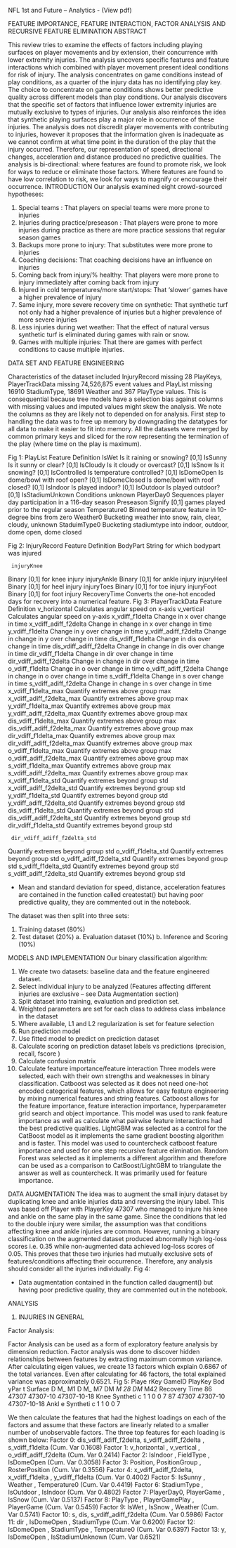 NFL 1st and Future – Analytics - (View pdf)

FEATURE IMPORTANCE, FEATURE INTERACTION, FACTOR ANALYSIS AND RECURSIVE FEATURE ELIMINATION
ABSTRACT

This review tries to examine the effects of factors including playing surfaces on player movements and by extension, their concurrence with lower extremity injuries.
The analysis uncovers specific features and feature interactions which combined with player movement present ideal conditions for risk of injury.
The analysis concentrates on game conditions instead of play conditions, as a quarter of the injury data has no identifying play key. The choice to concentrate on game conditions shows better predictive quality across different models than play conditions.
Our analysis discovers that the specific set of factors that influence lower extremity injuries are mutually exclusive to types of injuries.
Our analysis also reinforces the idea that synthetic playing surfaces play a major role in occurrence of these injuries.
The analysis does not discredit player movements with contributing to injuries, however it proposes that the information given is inadequate as we cannot confirm at what time point in the duration of the play that the injury occurred. Therefore, our representation of speed, directional changes, acceleration and distance produced no predictive qualities.
The analysis is bi-directional: where features are found to promote risk, we look for ways to reduce or eliminate those factors. Where features are found to have low correlation to risk, we look for ways to magnify or encourage their occurrence.
INTRODUCTION
Our analysis examined eight crowd-sourced hypotheses:
1. Special teams : That players on special teams were more prone to injuries
2. Injuries during practice/preseason : That players were prone to more injuries during
practice as there are more practice sessions that regular season games
3. Backups more prone to injury:  That substitutes were more prone to injuries
4. Coaching decisions:  That coaching decisions have an influence on injuries
5. Coming back from injury/% healthy:  That players were more prone to injury
immediately after coming back from injury
 6. Injured in cold temperatures/more start/stops:  That ‘slower’ games have a higher prevalence of injury
7. Same injury, more severe recovery time on synthetic:  That synthetic turf not only had a higher prevalence of injuries but a higher prevalence of more severe injuries
8. Less injuries during wet weather:  That the effect of natural versus synthetic turf is eliminated during games with rain or snow.
9. Games with multiple injuries:  That there are games with perfect conditions to cause multiple injuries.

DATA SET AND FEATURE ENGINEERING

Characteristics of the dataset included InjuryRecord missing 28 PlayKeys, PlayerTrackData missing 74,526,875 event values and PlayList missing 16910 StadiumType, 18691 Weather and 367 PlayType values. This is consequential because tree models have a selection bias against columns with missing values and imputed values might skew the analysis. We note the columns as they are likely not to depended on for analysis.
First step to handling the data was to free up memory by downgrading the datatypes for all data to make it easier to fit into memory.
All the datasets were merged by common primary keys and sliced for the row representing the termination of the play (where time on the play is maximum).

Fig 1: PlayList
    Feature
  Definition
     IsWet
   Is it raining or snowing? [0,1]
     IsSunny
   Is it sunny or clear? [0,1]
     IsCloudy
   Is it cloudy or overcast? [0,1]
     IsSnow
   Is it snowing? [0,1]
     IsControlled
   Is temperature controlled? [0,1]
     IsDomeOpen
   Is dome/bowl with roof open? [0,1]
     IsDomeClosed
   Is dome/bowl with roof closed? [0,1]
     IsIndoor
   Is played indoor? [0,1]
     IsOutdoor
   Is played outdoor? [0,1]
     IsStadiumUnkown
   Conditions unknown
     PlayerDay0
   Sequences player day participation in a 116-day season
     Preseason
   Signify [0,1] games played prior to the regular season
     Temperature0
   Binned temperature feature in 10-degree bins from zero
     Weather0
   Bucketing weather into snow, rain, clear, cloudy, unknown
 StaduimType0
   Bucketing stadiumtype into indoor, outdoor, dome open, dome closed
   
   
 Fig 2: InjuryRecord
    Feature
  Definition
 BodyPart
   String for which bodypart was injured
 
     injuryKnee
  Binary [0,1] for knee injury
     injuryAnkle
   Binary [0,1] for ankle injury
     injuryHeel
   Binary [0,1] for heel injury
     injuryToes
   Binary [0,1] for toe injury
     injuryFoot
   Binary [0,1] for foot injury
 RecoveryTime
   Converts the one-hot encoded days for recovery into a numerical feature.
 Fig 3: PlayerTrackData
    Feature Definition
      v_horizontal Calculates angular speed on x-axis
      v_vertical Calculates angular speed on y-axis
      x_vdiff_f1delta Change in x over change in time
      x_vdiff_adiff_f2delta Change in change in x over change in time
      y_vdiff_f1delta Change in y over change in time
      y_vdiff_adiff_f2delta Change in change in y over change in time
      dis_vdiff_f1delta Change in dis over change in time
      dis_vdiff_adiff_f2delta Change in change in dis over change in time
      dir_vdiff_f1delta Change in dir over change in time
      dir_vdiff_adiff_f2delta Change in change in dir over change in time
      o_vdiff_f1delta Change in o over change in time
      o_vdiff_adiff_f2delta Change in change in o over change in time
      s_vdiff_f1delta Change in s over change in time
      s_vdiff_adiff_f2delta Change in change in s over change in time
      x_vdiff_f1delta_max Quantify extremes above group max
      x_vdiff_adiff_f2delta_max Quantify extremes above group max
      y_vdiff_f1delta_max Quantify extremes above group max
      y_vdiff_adiff_f2delta_max Quantify extremes above group max
      dis_vdiff_f1delta_max Quantify extremes above group max
      dis_vdiff_adiff_f2delta_max Quantify extremes above group max
      dir_vdiff_f1delta_max Quantify extremes above group max
      dir_vdiff_adiff_f2delta_max Quantify extremes above group max
      o_vdiff_f1delta_max Quantify extremes above group max
      o_vdiff_adiff_f2delta_max Quantify extremes above group max
      s_vdiff_f1delta_max Quantify extremes above group max
      s_vdiff_adiff_f2delta_max Quantify extremes above group max
      x_vdiff_f1delta_std Quantify extremes beyond group std
      x_vdiff_adiff_f2delta_std Quantify extremes beyond group std
      y_vdiff_f1delta_std Quantify extremes beyond group std
      y_vdiff_adiff_f2delta_std Quantify extremes beyond group std
      dis_vdiff_f1delta_std Quantify extremes beyond group std
      dis_vdiff_adiff_f2delta_std Quantify extremes beyond group std
     dir_vdiff_f1delta_std Quantify extremes beyond group std
  
     dir_vdiff_adiff_f2delta_std
  Quantify extremes beyond group std
     o_vdiff_f1delta_std
   Quantify extremes beyond group std
     o_vdiff_adiff_f2delta_std
   Quantify extremes beyond group std
     s_vdiff_f1delta_std
   Quantify extremes beyond group std
 s_vdiff_adiff_f2delta_std
   Quantify extremes beyond group std
 * Mean and standard deviation for speed, distance, acceleration features are contained in the function called createstat() but having poor predictive quality, they are commented out in the notebook.
 
The dataset was then split into three sets:
1. Training dataset (80%)
2. Test dataset (20%)
a. Evaluation dataset (10%)
b. Inference and Scoring (10%)

MODELS AND IMPLEMENTATION Our binary classification algorithm:
1. We create two datasets: baseline data and the feature engineered dataset.
2. Select individual injury to be analyzed (Features affecting different injuries are exclusive
– see Data Augmentation section)
3. Split dataset into training, evaluation and prediction set.
4. Weighted parameters are set for each class to address class imbalance in the dataset
5. Where available, L1 and L2 regularization is set for feature selection
6. Run prediction model
7. Use fitted model to predict on prediction dataset
1. Calculate scoring on prediction dataset labels vs predictions (precision, recall, fscore )
8. Calculate confusion matrix
9. Calculate feature importance/feature interaction
Three models were selected, each with their own strengths and weaknesses in binary classification.
Catboost was selected as it does not need one-hot encoded categorical features, which allows for easy feature engineering by mixing numerical features and string features. Catboost allows for the feature importance, feature interaction importance, hyperparameter grid search and object importance. This model was used to rank feature importance as well as calculate what pairwise feature interactions had the best predictive qualities.
LightGBM was selected as a control for the CatBoost model as it implements the same gradient boosting algorithm and is faster. This model was used to countercheck catboost feature importance and used for one step recursive feature elimination.
Random Forest was selected as it implements a different algorithm and therefore can be used as a comparison to CatBoost/LightGBM to triangulate the answer as well as countercheck. It was primarily used for feature importance.
 
 DATA AUGMENTATION
The idea was to augment the small injury dataset by duplicating knee and ankle injuries data and reversing the injury label. This was based off Player with PlayerKey 47307 who managed to injure his knee and ankle on the same play in the same game. Since the conditions that led to the double injury were similar, the assumption was that conditions affecting knee and ankle injuries are common.
However, running a binary classification on the augmented dataset produced abnormally high log-loss scores i.e. 0.35 while non-augmented data achieved log-loss scores of 0.05. This proves that these two injuries had mutually exclusive sets of features/conditions affecting their occurrence.
Therefore, any analysis should consider all the injuries individually.
Fig 4:
* Data augmentation contained in the function called daugment() but having poor predictive quality, they are commented out in the notebook.

ANALYSIS

1. INJURIES IN GENERAL

Factor Analysis:

Factor Analysis can be used as a form of exploratory feature analysis by dimension reduction.
Factor analysis was done to discover hidden relationships between features by extracting maximum common variance. After calculating eigen values, we create 13 factors which explain 0.6867 of the total variances. Even after calculating for 46 factors, the total explained variance was approximately 0.6521.
Fig 5:
       Playe rKey
   GameID
 PlayKey
     Bod yPar t
 Surface
  D M_ M1
     D M_ M7
   DM _M 28
   DM_ M42
  Recovery Time
     86
    47307
    47307-10
 47307-10-18
      Knee
 Syntheti c
   1
      1
    0
    0
   7
 87
    47307
     47307-10
   47307-10-18
   Ankl e
  Syntheti c
   1
  1
    0
     0
    7
 
 We then calculate the features that had the highest loadings on each of the factors and assume that these factors are linearly related to a smaller number of unobservable factors. The three top features for each loading is shown below:
Factor 0: dis_vdiff_adiff_f2delta, s_vdiff_adiff_f2delta , s_vdiff_f1delta (Cum. Var 0.1608) Factor 1: v_horizontal , v_vertical , o_vdiff_adiff_f2delta (Cum. Var 0.2414)
Factor 2: IsIndoor , FieldType , IsDomeOpen (Cum. Var 0.3058)
Factor 3: Position, PositionGroup , RosterPosition (Cum. Var 0.3556)
Factor 4: x_vdiff_adiff_f2delta, x_vdiff_f1delta , y_vdiff_f1delta (Cum. Var 0.4002) Factor 5: IsSunny , Weather , Temperature0 (Cum. Var 0.4419)
Factor 6: StadiumType , IsOutdoor , IsIndoor (Cum. Var 0.4802)
Factor 7: PlayerDay0, PlayerGame , IsSnow (Cum. Var 0.5137)
Factor 8: PlayType , PlayerGamePlay , PlayerGame (Cum. Var 0.5459) Factor 9: IsWet , IsSnow , Weather (Cum. Var 0.5741)
Factor 10: s, dis, s_vdiff_adiff_f2delta (Cum. Var 0.5986)
Factor 11: dir , IsDomeOpen , StadiumType (Cum. Var 0.6200)
Factor 12: IsDomeOpen , StadiumType , Temperature0 (Cum. Var 0.6397) Factor 13: y, IsDomeOpen , IsStadiumUnknown (Cum. Var 0.6521)
